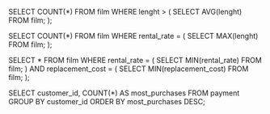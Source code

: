 SELECT COUNT(*) FROM film
WHERE lenght >
(
    SELECT AVG(lenght) FROM film;
);


SELECT COUNT(*) FROM film
WHERE rental_rate =
(
    SELECT MAX(lenght) FROM film;
);

SELECT * FROM film
WHERE rental_rate =
(
    SELECT MIN(rental_rate) FROM film;
)
AND replacement_cost =
(
    SELECT MIN(replacement_cost) FROM film;
);

SELECT customer_id, COUNT(*) AS most_purchases FROM payment
GROUP BY customer_id
ORDER BY most_purchases DESC;